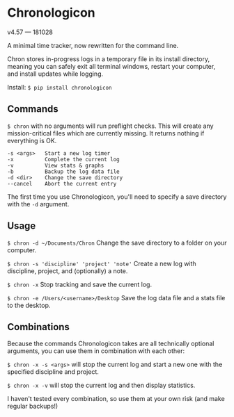 # Chronologicon
v4.57 — 181028

A minimal time tracker, now rewritten for the command line. 

Chron stores in-progress logs in a temporary file in its install directory, meaning you can safely exit all terminal windows, restart your computer, and install updates while logging.

Install:
`$ pip install chronologicon`


## Commands
`$ chron` with no arguments will run preflight checks. This will create any mission-critical files which are currently missing. It returns nothing if everything is OK.

```
-s <args>   Start a new log timer
-x          Complete the current log
-v          View stats & graphs
-b          Backup the log data file
-d <dir>    Change the save directory
--cancel    Abort the current entry
```

The first time you use Chronologicon, you'll need to specify a save directory with the `-d` argument.


## Usage

`$ chron -d ~/Documents/Chron` Change the save directory to a folder on your computer.

`$ chron -s 'discipline' 'project' 'note'`
Create a new log with discipline, project, and (optionally) a note.

`$ chron -x`
Stop tracking and save the current log.

`$ chron -e /Users/<username>/Desktop`
Save the log data file and a stats file to the desktop.


## Combinations

Because the commands Chronologicon takes are all technically optional arguments, you can use them in combination with each other:

`$ chron -x -s <args>` will stop the current log and start a new one with the specified discipline and project.

`$ chron -x -v` will stop the current log and then display statistics.

I haven't tested every combination, so use them at your own risk (and make regular backups!)